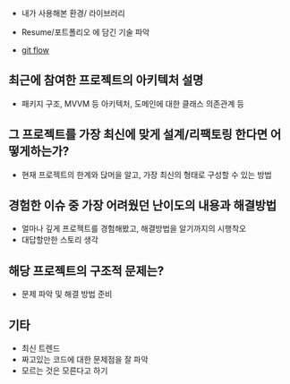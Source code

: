 - 내가 사용해본 환경/ 라이브러리
- Resume/포트폴리오 에 담긴 기술 파악

- [git flow](https://goodgid.github.io/Git-Flow/)

## 최근에 참여한 프로젝트의 아키텍처 설명

- 패키지 구조, MVVM 등 아키텍처, 도메인에 대한 클래스 의존관계 등

## 그 프로젝트를 가장 최신에 맞게 설계/리팩토링 한다면 어떻게하는가?

- 현재 프로젝트의 한계와 닩머을 알고, 가장 최신의 형태로 구성할 수 있는 방법


## 경험한 이슈 중 가장 어려웠던 난이도의 내용과 해결방법

- 얼마나 깊게 프로젝트를 경험해봤고, 해결방법을 알기까지의 시행착오
- 대답할만한 스토리 생각


## 해당 프로젝트의 구조적 문제는?

- 문제 파악 및 해결 방법 준비

## 기타

- 최신 트렌드
- 짜고있는 코드에 대한 문제점을 잘 파악
- 모르는 것은 모른다고 하기